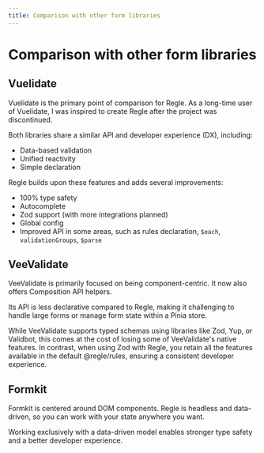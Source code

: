 ```yaml
---
title: Comparison with other form libraries
---
```



# Comparison with other form libraries


## Vuelidate

Vuelidate is the primary point of comparison for Regle. As a long-time user of Vuelidate, I was inspired to create Regle after the project was discontinued.

Both libraries share a similar API and developer experience (DX), including:
- Data-based validation
- Unified reactivity
- Simple declaration

Regle builds upon these features and adds several improvements:
- 100% type safety
- Autocomplete
- Zod support (with more integrations planned)
- Global config
- Improved API in some areas, such as rules declaration, `$each`, `validationGroups`, `$parse`

## VeeValidate

VeeValidate is primarily focused on being component-centric. It now also offers Composition API helpers.

Its API is less declarative compared to Regle, making it challenging to handle large forms or manage form state within a Pinia store.

While VeeValidate supports typed schemas using libraries like Zod, Yup, or Validbot, this comes at the cost of losing some of VeeValidate's native features. In contrast, when using Zod with Regle, you retain all the features available in the default @regle/rules, ensuring a consistent developer experience.

## Formkit

Formkit is centered around DOM components.
Regle is headless and data-driven, so you can work with your state anywhere you want.

Working exclusively with a data-driven model enables stronger type safety and a better developer experience.
